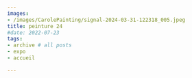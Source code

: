 ```yaml
---
images:
- /images/CarolePainting/signal-2024-03-31-122318_005.jpeg
title: peinture 24
#date: 2022-07-23
tags:
- archive # all posts
- expo
- accueil

---
```


